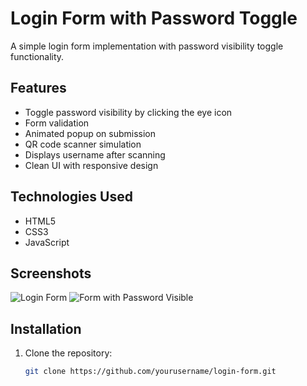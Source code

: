 # Login Form with Password Toggle

A simple login form implementation with password visibility toggle functionality.

## Features

- Toggle password visibility by clicking the eye icon
- Form validation
- Animated popup on submission
- QR code scanner simulation
- Displays username after scanning
- Clean UI with responsive design

## Technologies Used

- HTML5
- CSS3
- JavaScript

## Screenshots

![Login Form](Screenshot1.png)
![Form with Password Visible](Screenshot2.png)

## Installation

1. Clone the repository:
   ```bash
   git clone https://github.com/yourusername/login-form.git
